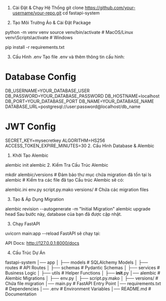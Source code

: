 1. Cài Đặt & Chạy Hệ Thống
git clone https://github.com/your-username/your-repo.git
cd fastapi-system


2. Tạo Môi Trường Ảo & Cài Đặt Package

python -m venv venv
source venv/bin/activate  # MacOS/Linux
venv\Scripts\activate      # Windows

pip install -r requirements.txt


3. Cấu Hình .env
Tạo file .env và thêm thông tin cấu hình:
# Database Config
DB_USERNAME=YOUR_DATABASE_USER
DB_PASSWORD=YOUR_DATABASE_PASSWORD
DB_HOSTNAME=localhost
DB_PORT=YOUR_DATABASE_PORT
DB_NAME=YOUR_DATABASE_NAME
DATABASE_URL=postgresql://user:password@localhost/db_name

# JWT Config
SECRET_KEY=mysecretkey
ALGORITHM=HS256
ACCESS_TOKEN_EXPIRE_MINUTES=30
2. Cấu Hình Database & Alembic
1. Khởi Tạo Alembic

alembic init alembic
2. Kiểm Tra Cấu Trúc Alembic

mkdir alembic/versions  # Đảm bảo thư mục chứa migration đã tồn tại
ls alembic  # Kiểm tra các file đã tạo
Cấu trúc Alembic sẽ có:


alembic.ini
env.py
script.py.mako
versions/   # Chứa các migration files

3. Tạo & Áp Dụng Migration

alembic revision --autogenerate -m "Initial Migration"
alembic upgrade head
Sau bước này, database của bạn đã được cập nhật.

3. Chạy FastAPI

uvicorn main:app --reload
FastAPI sẽ chạy tại:

API Docs: http://127.0.0.1:8000/docs

4. Cấu Trúc Dự Án

fastapi-system
│── app
│   ├── models          # SQLAlchemy Models
│   ├── routes          # API Routes
│   ├── schemas         # Pydantic Schemas
│   ├── services        # Business Logic
│   ├── utils           # Helper Functions
│   ├── __init__.py
│── alembic             # Alembic Migrations
│   ├── env.py
│   ├── script.py.mako
│   ├── versions/       # Chứa file migration
│── main.py             # FastAPI Entry Point
│── requirements.txt    # Dependencies
│── .env                # Environment Variables
│── README.md           # Documentation